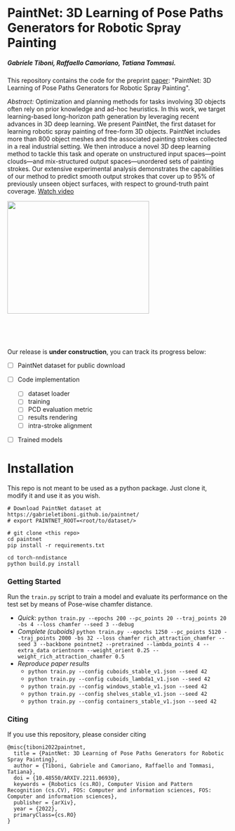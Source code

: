 # PaintNet: 3D Learning of Pose Paths Generators for Robotic Spray Painting
##### Gabriele Tiboni, Raffaello Camoriano, Tatiana Tommasi.

This repository contains the code for the preprint [paper](https://arxiv.org/abs/2211.06930): "PaintNet: 3D Learning of Pose Paths Generators for Robotic Spray Painting".

*Abstract:* Optimization and planning methods for tasks involving 3D objects often rely on prior knowledge and ad-hoc heuristics. In this work, we target learning-based long-horizon path generation by leveraging recent advances in 3D deep learning. We present PaintNet, the first dataset for learning robotic spray painting of free-form 3D objects. PaintNet includes more than 800 object meshes and the associated painting strokes collected in a real industrial setting. We then introduce a novel 3D deep learning method to tackle this task and operate on unstructured input spaces—point clouds—and mix-structured output spaces—unordered sets of painting strokes. Our extensive experimental analysis demonstrates the capabilities of our method to predict smooth output strokes that cover up to 95% of previously unseen object surfaces, with respect to ground-truth paint coverage. [Watch video](https://gabrieletiboni.github.io/paintnet/)


<img src="https://www.gabrieletiboni.com/assets/spray_paint_task_outline_white.png" style="width: 80%; max-width: 900px; max-height: 320px;" />


Our release is **under construction**, you can track its progress below:

- [ ] PaintNet dataset for public download
- [ ] Code implementation
	- [ ] dataset loader
	- [ ] training
	- [ ] PCD evaluation metric
	- [ ] results rendering
	- [ ] intra-stroke alignment
- [ ] Trained models


# Installation
This repo is not meant to be used as a python package. Just clone it, modify it and use it as you wish.
```
# Download PaintNet dataset at https://gabrieletiboni.github.io/paintnet/
# export PAINTNET_ROOT=<root/to/dataset/>

# git clone <this repo>
cd paintnet
pip install -r requirements.txt

cd torch-nndistance
python build.py install
```


### Getting Started
Run the `train.py` script to train a model and evaluate its performance on the test set by means of Pose-wise chamfer distance.

- *Quick*: `python train.py --epochs 200 --pc_points 20 --traj_points 20 -bs 4 --loss chamfer --seed 3 --debug`
- *Complete (cuboids)* `python train.py --epochs 1250 --pc_points 5120 --traj_points 2000 -bs 32 --loss chamfer rich_attraction_chamfer --seed 3 --backbone pointnet2 --pretrained --lambda_points 4 --extra_data orientnorm --weight_orient 0.25 --weight_rich_attraction_chamfer 0.5`
- *Reproduce paper results* 
    - `python train.py --config cuboids_stable_v1.json --seed 42`
    - `python train.py --config cuboids_lambda1_v1.json --seed 42`
    - `python train.py --config windows_stable_v1.json --seed 42`
    - `python train.py --config shelves_stable_v1.json --seed 42`
    - `python train.py --config containers_stable_v1.json --seed 42`


### Citing
If you use this repository, please consider citing
```
@misc{tiboni2022paintnet,
  title = {PaintNet: 3D Learning of Pose Paths Generators for Robotic Spray Painting},
  author = {Tiboni, Gabriele and Camoriano, Raffaello and Tommasi, Tatiana},
  doi = {10.48550/ARXIV.2211.06930},
  keywords = {Robotics (cs.RO), Computer Vision and Pattern Recognition (cs.CV), FOS: Computer and information sciences, FOS: Computer and information sciences},
  publisher = {arXiv},
  year = {2022},
  primaryClass={cs.RO}
}
```
